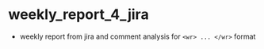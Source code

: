 # weekly_report_4_jira
- weekly report from jira and comment analysis for ```<wr> ... </wr>``` format
